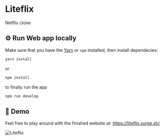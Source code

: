 # Liteflix

Netflix clone

## ⚙️ Run Web app locally

Make sure that you have the [Yarn](https://yarnpkg.com/en/) or `npm` installed, then install dependecies:

```sh
yarn install
```

or

```sh
npm install 
```

to finally run the app

```sh
npm run develop
```

## 👾 Demo

Feel free to play around with the finished website at: https://liteflix.surge.sh/

![Liteflix](https://user-images.githubusercontent.com/59458303/112490316-06797f00-8d5e-11eb-815c-1fc2d3a0a023.png)
